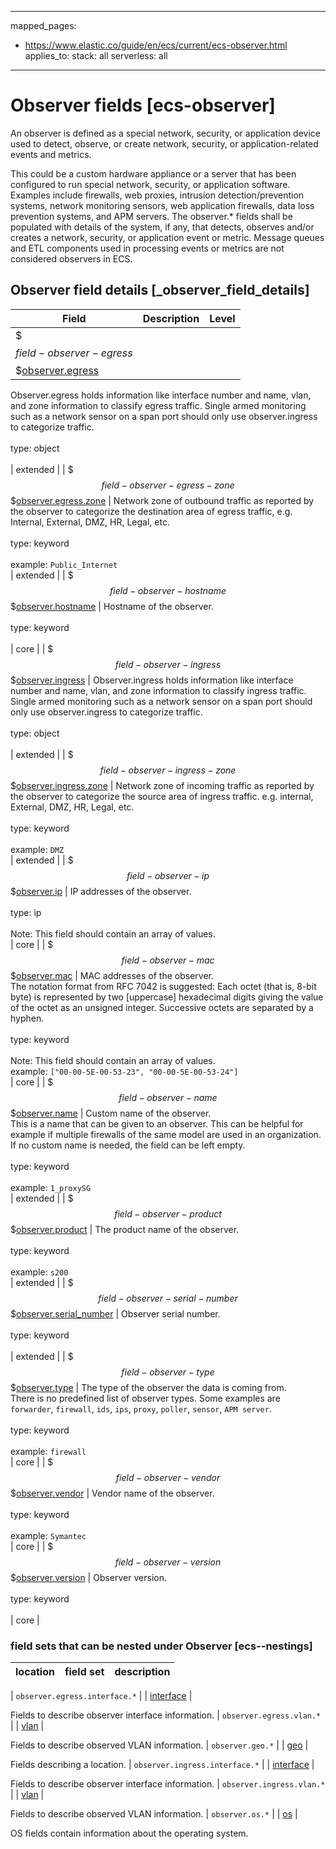 <!-- This file is automatically generated. Don't edit it manually! -->
---
mapped_pages:
  - https://www.elastic.co/guide/en/ecs/current/ecs-observer.html
applies_to:
  stack: all
  serverless: all
---

# Observer fields [ecs-observer]

An observer is defined as a special network, security, or application device used to detect, observe, or create network, security, or application-related events and metrics.

This could be a custom hardware appliance or a server that has been configured to run special network, security, or application software. Examples include firewalls, web proxies, intrusion detection/prevention systems, network monitoring sensors, web application firewalls, data loss prevention systems, and APM servers. The observer.* fields shall be populated with details of the system, if any, that detects, observes and/or creates a network, security, or application event or metric. Message queues and ETL components used in processing events or metrics are not considered observers in ECS.

## Observer field details [_observer_field_details]

| Field | Description | Level |
| --- | --- | --- |
| $$$field-observer-egress$$$[observer.egress](#field-observer-egress) |
Observer.egress holds information like interface number and name, vlan, and zone information to classify egress traffic.  Single armed monitoring such as a network sensor on a span port should only use observer.ingress to categorize traffic.<br><br>type: object<br><br>
 | extended |
| $$$field-observer-egress-zone$$$[observer.egress.zone](#field-observer-egress-zone) |
Network zone of outbound traffic as reported by the observer to categorize the destination area of egress traffic, e.g. Internal, External, DMZ, HR, Legal, etc.<br><br>type: keyword<br><br>
example: `Public_Internet`<br> | extended |
| $$$field-observer-hostname$$$[observer.hostname](#field-observer-hostname) |
Hostname of the observer.<br><br>type: keyword<br><br>
 | core |
| $$$field-observer-ingress$$$[observer.ingress](#field-observer-ingress) |
Observer.ingress holds information like interface number and name, vlan, and zone information to classify ingress traffic.  Single armed monitoring such as a network sensor on a span port should only use observer.ingress to categorize traffic.<br><br>type: object<br><br>
 | extended |
| $$$field-observer-ingress-zone$$$[observer.ingress.zone](#field-observer-ingress-zone) |
Network zone of incoming traffic as reported by the observer to categorize the source area of ingress traffic. e.g. internal, External, DMZ, HR, Legal, etc.<br><br>type: keyword<br><br>
example: `DMZ`<br> | extended |
| $$$field-observer-ip$$$[observer.ip](#field-observer-ip) |
IP addresses of the observer.<br><br>type: ip<br><br>
Note: This field should contain an array of values.<br>
 | core |
| $$$field-observer-mac$$$[observer.mac](#field-observer-mac) |
MAC addresses of the observer.<br>The notation format from RFC 7042 is suggested: Each octet (that is, 8-bit byte) is represented by two [uppercase] hexadecimal digits giving the value of the octet as an unsigned integer. Successive octets are separated by a hyphen.<br><br>type: keyword<br><br>
Note: This field should contain an array of values.<br>
example: `["00-00-5E-00-53-23", "00-00-5E-00-53-24"]`<br> | core |
| $$$field-observer-name$$$[observer.name](#field-observer-name) |
Custom name of the observer.<br>This is a name that can be given to an observer. This can be helpful for example if multiple firewalls of the same model are used in an organization.<br>If no custom name is needed, the field can be left empty.<br><br>type: keyword<br><br>
example: `1_proxySG`<br> | extended |
| $$$field-observer-product$$$[observer.product](#field-observer-product) |
The product name of the observer.<br><br>type: keyword<br><br>
example: `s200`<br> | extended |
| $$$field-observer-serial-number$$$[observer.serial_number](#field-observer-serial-number) |
Observer serial number.<br><br>type: keyword<br><br>
 | extended |
| $$$field-observer-type$$$[observer.type](#field-observer-type) |
The type of the observer the data is coming from.<br>There is no predefined list of observer types. Some examples are `forwarder`, `firewall`, `ids`, `ips`, `proxy`, `poller`, `sensor`, `APM server`.<br><br>type: keyword<br><br>
example: `firewall`<br> | core |
| $$$field-observer-vendor$$$[observer.vendor](#field-observer-vendor) |
Vendor name of the observer.<br><br>type: keyword<br><br>
example: `Symantec`<br> | core |
| $$$field-observer-version$$$[observer.version](#field-observer-version) |
Observer version.<br><br>type: keyword<br><br>
 | core |


### field sets that can be nested under Observer [ecs--nestings]

| location | field set | description |
|---|---|---|

| `observer.egress.interface.*` |
| [interface](#ecs-interface) |

Fields to describe observer interface information.
| `observer.egress.vlan.*` |
| [vlan](#ecs-vlan) |

Fields to describe observed VLAN information.
| `observer.geo.*` |
| [geo](#ecs-geo) |

Fields describing a location.
| `observer.ingress.interface.*` |
| [interface](#ecs-interface) |

Fields to describe observer interface information.
| `observer.ingress.vlan.*` |
| [vlan](#ecs-vlan) |

Fields to describe observed VLAN information.
| `observer.os.*` |
| [os](#ecs-os) |

OS fields contain information about the operating system.
